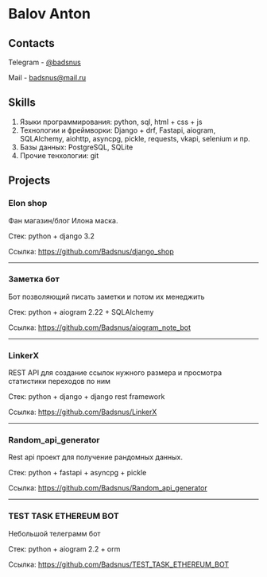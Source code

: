 # Balov Anton

## Contacts

Telegram - [@badsnus](https://t.me/badsnus)

Mail - badsnus@mail.ru

## Skills 

1) Языки программирования: python, sql, html + css + js
2) Технологии и фреймворки: Django + drf, Fastapi, aiogram, SQLAlchemy, aiohttp, asyncpg, pickle, requests, vkapi, selenium и пр.
3) Базы данных: PostgreSQL, SQLite
4) Прочие тенхологии: git

## Projects

### Elon shop

Фан магазин/блог Илона маска.

Стек: python + django 3.2

Ссылка: https://github.com/Badsnus/django_shop
<hr />

### Заметка бот

Бот позволяющий писать заметки и потом их менеджить

Cтек: python + aiogram 2.22 + SQLAlchemy

Ссылка: https://github.com/Badsnus/aiogram_note_bot
<hr />

### LinkerX

REST API для создание ссылок нужного размера и просмотра статистики переходов
по ним

Cтек: python + django + django rest framework

Ссылка: https://github.com/Badsnus/LinkerX
<hr />

### Random_api_generator

Rest api проект для получение рандомных данных. 

Cтек: python + fastapi + asyncpg + pickle

Ссылка: https://github.com/Badsnus/Random_api_generator
<hr />

### TEST TASK ETHEREUM BOT

Небольшой телеграмм бот

Стек: python + aiogram 2.2 + orm

Ссылка: https://github.com/Badsnus/TEST_TASK_ETHEREUM_BOT

